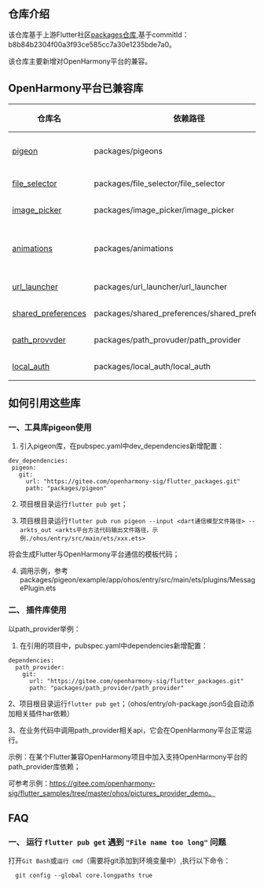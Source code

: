## 仓库介绍

该仓库基于上游Flutter社区[packages仓库](https://github.com/flutter/packages/),基于commitId：b8b84b2304f00a3f93ce585cc7a30e1235bde7a0。

该仓库主要新增对OpenHarmony平台的兼容。

## OpenHarmony平台已兼容库

| 仓库名 | 依赖路径 | 类型 |
| ----- | --------------------------------------------- | ----- |
| [pigeon](https://gitee.com/openharmony-sig/flutter_packages/tree/master/packages/pigeon) | packages/pigeons | 工具库 |
| [file_selector](https://gitee.com/openharmony-sig/flutter_packages/tree/master/packages/file_selector) | packages/file_selector/file_selector | 插件 |
| [image_picker](https://gitee.com/openharmony-sig/flutter_packages/tree/master/packages/image_picker) | packages/image_picker/image_picker | 插件 |
| [animations](https://gitee.com/openharmony-sig/flutter_packages/tree/master/packages/animations) | packages/animations | 新增示例 |
| [url_launcher](https://gitee.com/openharmony-sig/flutter_packages/tree/master/packages/url_launcher) | packages/url_launcher/url_launcher | 插件 |
| [shared_preferences](https://gitee.com/openharmony-sig/flutter_packages/tree/master/packages/shared_preferences) | packages/shared_preferences/shared_preferences | 插件 |
| [path_provvder](https://gitee.com/openharmony-sig/flutter_packages/tree/master/packages/path_provider) | packages/path_provuder/path_provider | 插件 |
| [local_auth](https://gitee.com/openharmony-sig/flutter_packages/tree/master/packages/local_auth) | packages/local_auth/local_auth | 插件 |
    
## 如何引用这些库

### 一、工具库pigeon使用

1. 引入pigeon库，在pubspec.yaml中dev_dependencies新增配置：
 ```
dev_dependencies:
  pigeon:
    git:
      url: "https://gitee.com/openharmony-sig/flutter_packages.git"
      path: "packages/pigeon"
 ```
2. 项目根目录运行`flutter pub get`；

3. 项目根目录运行`flutter pub run pigeon --input <dart通信模型文件路径> --arkts_out <arkts平台方法代码输出文件路径，示例./ohos/entry/src/main/ets/xxx.ets>`

 将会生成Flutter与OpenHarmony平台通信的模板代码；

4. 调用示例，参考packages/pigeon/example/app/ohos/entry/src/main/ets/plugins/MessagePlugin.ets

### 二、 插件库使用

以path_provider举例：
1. 在引用的项目中，pubspec.yaml中dependencies新增配置：
```
dependencies:
  path_provider:
    git:
      url: "https://gitee.com/openharmony-sig/flutter_packages.git"
      path: "packages/path_provider/path_provider"
```

2、项目根目录运行`flutter pub get`；（ohos/entry/oh-package.json5会自动添加相关插件har依赖）

3、在业务代码中调用path_provider相关api，它会在OpenHarmony平台正常运行。

示例：在某个Flutter兼容OpenHarmony项目中加入支持OpenHarmony平台的path_provider库依赖；

可参考示例：https://gitee.com/openharmony-sig/flutter_samples/tree/master/ohos/pictures_provider_demo。

## FAQ

### 一、 运行 `flutter pub get` 遇到 `"File name too long"` 问题

打开`Git Bash`或`运行 cmd`（需要将git添加到环境变量中）,执行以下命令：
``` 
  git config --global core.longpaths true
```